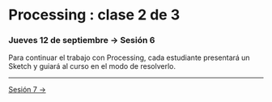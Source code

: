 # Processing : clase 2 de 3

### Jueves 12 de septiembre → Sesión 6

Para continuar el trabajo con Processing, cada estudiante presentará un Sketch y guiará al curso en el modo de resolverlo. 

-------

[Sesión 7 →](https://github.com/profesorfaco/AUD5V0010-2019-2/tree/gh-pages/sesion-07)
